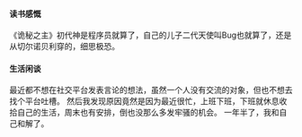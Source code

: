 #### 读书感慨
《诡秘之主》初代神是程序员就算了，自己的儿子二代天使叫Bug也就算了，还是从切尔诺贝利穿的，细思极恐。
#### 生活闲谈
最近都不想在社交平台发表言论的想法，虽然一个人没有交流的对象，但也不想去找个平台吐槽。
然后我发现原因竟然是因为最近很忙，上班下班，下班就休息收拾自己的生活，周末也有安排，倒也没那么多发牢骚的机会。
一年半了，我和自己和解了。